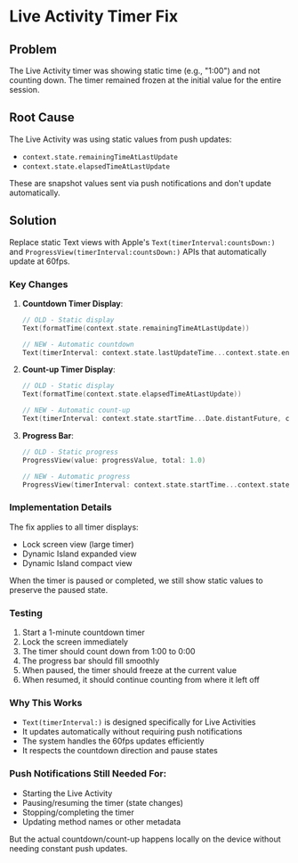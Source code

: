 # Live Activity Timer Fix

## Problem
The Live Activity timer was showing static time (e.g., "1:00") and not counting down. The timer remained frozen at the initial value for the entire session.

## Root Cause
The Live Activity was using static values from push updates:
- `context.state.remainingTimeAtLastUpdate` 
- `context.state.elapsedTimeAtLastUpdate`

These are snapshot values sent via push notifications and don't update automatically.

## Solution
Replace static Text views with Apple's `Text(timerInterval:countsDown:)` and `ProgressView(timerInterval:countsDown:)` APIs that automatically update at 60fps.

### Key Changes

1. **Countdown Timer Display**:
   ```swift
   // OLD - Static display
   Text(formatTime(context.state.remainingTimeAtLastUpdate))
   
   // NEW - Automatic countdown
   Text(timerInterval: context.state.lastUpdateTime...context.state.endTime, countsDown: true)
   ```

2. **Count-up Timer Display**:
   ```swift
   // OLD - Static display  
   Text(formatTime(context.state.elapsedTimeAtLastUpdate))
   
   // NEW - Automatic count-up
   Text(timerInterval: context.state.startTime...Date.distantFuture, countsDown: false)
   ```

3. **Progress Bar**:
   ```swift
   // OLD - Static progress
   ProgressView(value: progressValue, total: 1.0)
   
   // NEW - Automatic progress
   ProgressView(timerInterval: context.state.startTime...context.state.endTime, countsDown: false)
   ```

### Implementation Details

The fix applies to all timer displays:
- Lock screen view (large timer)
- Dynamic Island expanded view
- Dynamic Island compact view

When the timer is paused or completed, we still show static values to preserve the paused state.

### Testing
1. Start a 1-minute countdown timer
2. Lock the screen immediately
3. The timer should count down from 1:00 to 0:00
4. The progress bar should fill smoothly
5. When paused, the timer should freeze at the current value
6. When resumed, it should continue counting from where it left off

### Why This Works
- `Text(timerInterval:)` is designed specifically for Live Activities
- It updates automatically without requiring push notifications
- The system handles the 60fps updates efficiently
- It respects the countdown direction and pause states

### Push Notifications Still Needed For:
- Starting the Live Activity
- Pausing/resuming the timer (state changes)
- Stopping/completing the timer
- Updating method names or other metadata

But the actual countdown/count-up happens locally on the device without needing constant push updates.